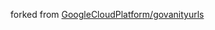 forked from
[GoogleCloudPlatform/govanityurls](https://github.com/GoogleCloudPlatform/govanityurls)
